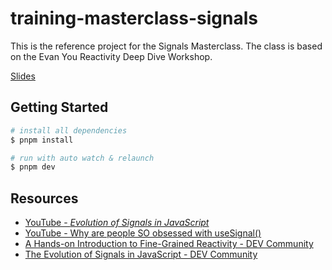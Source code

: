 # training-masterclass-signals

This is the reference project for the Signals Masterclass. The class is based on the Evan You Reactivity Deep Dive Workshop.

[Slides](https://slides.com/peco/masterclasssignals?token=uWqlWCHs)

## Getting Started

```bash
# install all dependencies
$ pnpm install

# run with auto watch & relaunch
$ pnpm dev 
```

## Resources

* [YouTube - *Evolution of Signals in JavaScript*](https://www.youtube.com/watch?v=LzbwXj9cnVk)
* [YouTube - Why are people SO obsessed with useSignal()](https://www.youtube.com/watch?v=lXDDNM5rZQI)
* [A Hands-on Introduction to Fine-Grained Reactivity - DEV Community](https://dev.to/ryansolid/a-hands-on-introduction-to-fine-grained-reactivity-3ndf)
* [The Evolution of Signals in JavaScript - DEV Community](https://dev.to/this-is-learning/the-evolution-of-signals-in-javascript-8ob)
